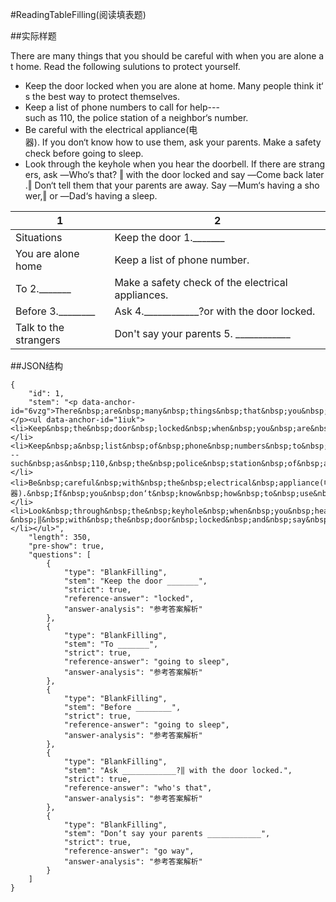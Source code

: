 #ReadingTableFilling(阅读填表题)

##实际样题

There are many things that you should be careful with when you are alone at home. Read the following sulutions to protect yourself. 

* Keep the door locked when you are alone at home. Many people think it‘s the best way to protect themselves. 
* Keep a list of phone numbers to call for help---such as 110, the police station of a neighbor‘s number. 
* Be careful with the electrical appliance(电器). If you don‘t know how to use them, ask your parents. Make a safety check before going to sleep. 
* Look through the keyhole when you hear the doorbell. If there are strangers, ask ―Who‘s that? ‖ with the door locked and say ―Come back later.‖ Don‘t tell them that your parents are away. Say ―Mum‘s having a shower,‖ or ―Dad‘s having a sleep.


1 | 2 
-----|------
Situations    | Keep the door 1._______ 
You are alone home        |  Keep a list of phone number. 
To 2._______       |   Make a safety check of the electrical appliances. 
Before 3.________      |   Ask 4.____________?or with the door locked.
Talk to the strangers       |  Don't say your parents 5. ____________ 


##JSON结构

	{
		"id": 1,							
		"stem": "<p data-anchor-id="6vzg">There&nbsp;are&nbsp;many&nbsp;things&nbsp;that&nbsp;you&nbsp;should&nbsp;be&nbsp;careful&nbsp;with&nbsp;when&nbsp;you&nbsp;are&nbsp;alone&nbsp;at&nbsp;home.&nbsp;Read&nbsp;the&nbsp;following&nbsp;sulutions&nbsp;to&nbsp;protect&nbsp;yourself.&nbsp;</p><ul data-anchor-id="1iuk"><li>Keep&nbsp;the&nbsp;door&nbsp;locked&nbsp;when&nbsp;you&nbsp;are&nbsp;alone&nbsp;at&nbsp;home.&nbsp;Many&nbsp;people&nbsp;think&nbsp;it‘s&nbsp;the&nbsp;best&nbsp;way&nbsp;to&nbsp;protect&nbsp;themselves.&nbsp;</li><li>Keep&nbsp;a&nbsp;list&nbsp;of&nbsp;phone&nbsp;numbers&nbsp;to&nbsp;call&nbsp;for&nbsp;help---such&nbsp;as&nbsp;110,&nbsp;the&nbsp;police&nbsp;station&nbsp;of&nbsp;a&nbsp;neighbor‘s&nbsp;number.&nbsp;</li><li>Be&nbsp;careful&nbsp;with&nbsp;the&nbsp;electrical&nbsp;appliance(电器).&nbsp;If&nbsp;you&nbsp;don‘t&nbsp;know&nbsp;how&nbsp;to&nbsp;use&nbsp;them,&nbsp;ask&nbsp;your&nbsp;parents.&nbsp;Make&nbsp;a&nbsp;safety&nbsp;check&nbsp;before&nbsp;going&nbsp;to&nbsp;sleep.&nbsp;</li><li>Look&nbsp;through&nbsp;the&nbsp;keyhole&nbsp;when&nbsp;you&nbsp;hear&nbsp;the&nbsp;doorbell.&nbsp;If&nbsp;there&nbsp;are&nbsp;strangers,&nbsp;ask&nbsp;―Who‘s&nbsp;that?&nbsp;‖&nbsp;with&nbsp;the&nbsp;door&nbsp;locked&nbsp;and&nbsp;say&nbsp;―Come&nbsp;back&nbsp;later.‖&nbsp;Don‘t&nbsp;tell&nbsp;them&nbsp;that&nbsp;your&nbsp;parents&nbsp;are&nbsp;away.&nbsp;Say&nbsp;―Mum‘s&nbsp;having&nbsp;a&nbsp;shower,‖&nbsp;or&nbsp;―Dad‘s&nbsp;having&nbsp;a&nbsp;sleep.</li></ul>",
		"length": 350,
		"pre-show": true,
		"questions": [
			{
				"type": "BlankFilling",
				"stem": "Keep the door _______",	
				"strict": true,	
				"reference-answer": "locked",		
				"answer-analysis": "参考答案解析"
			},
			{
				"type": "BlankFilling",
				"stem": "To _______",	
				"strict": true,	
				"reference-answer": "going to sleep",		
				"answer-analysis": "参考答案解析"
			},
			{
				"type": "BlankFilling",
				"stem": "Before ________",	
				"strict": true,	
				"reference-answer": "going to sleep",		
				"answer-analysis": "参考答案解析"
			},
			{
				"type": "BlankFilling",
				"stem": "Ask ____________?‖ with the door locked.",	
				"strict": true,	
				"reference-answer": "who's that",		
				"answer-analysis": "参考答案解析"
			},
			{
				"type": "BlankFilling",
				"stem": "Don‘t say your parents ____________",	
				"strict": true,	
				"reference-answer": "go way",		
				"answer-analysis": "参考答案解析"
			}
		]
	}
